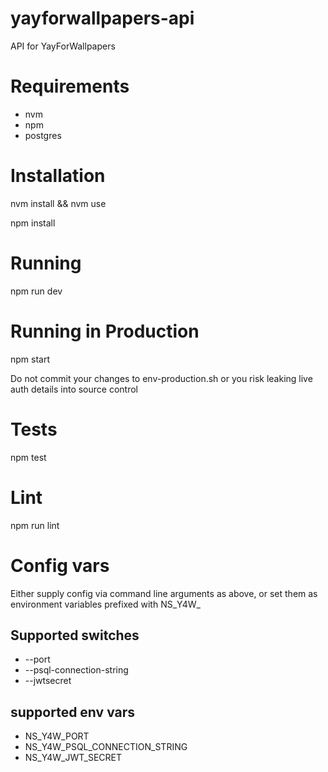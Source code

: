 # yayforwallpapers-api
API for YayForWallpapers

Requirements
============
- nvm
- npm
- postgres

Installation
============
nvm install && nvm use

npm install

Running
=======
npm run dev

Running in Production
=====================
npm start

Do not commit your changes to env-production.sh or you risk leaking live auth details into source control

Tests
=====
npm test

Lint
====
npm run lint

Config vars
===========
Either supply config via command line arguments as above, or set them as environment variables prefixed with NS_Y4W_

Supported switches
------------------
- --port
- --psql-connection-string
- --jwtsecret

supported env vars
------------------
- NS_Y4W_PORT
- NS_Y4W_PSQL_CONNECTION_STRING
- NS_Y4W_JWT_SECRET
